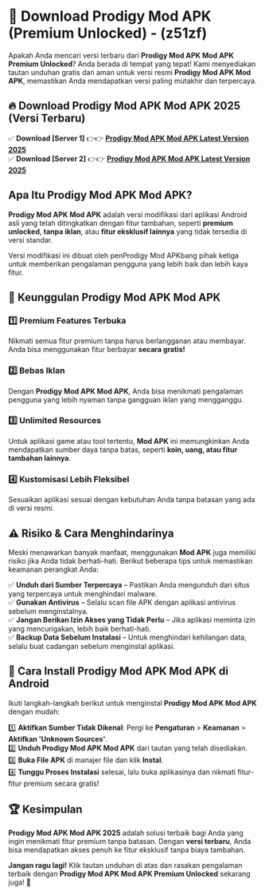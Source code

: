 

# 🎯 Download Prodigy Mod APK (Premium Unlocked) -  (z51zf) 

Apakah Anda mencari versi terbaru dari **Prodigy Mod APK Mod APK Premium Unlocked**? Anda berada di tempat yang tepat! Kami menyediakan tautan unduhan gratis dan aman untuk versi resmi **Prodigy Mod APK Mod APK**, memastikan Anda mendapatkan versi paling mutakhir dan terpercaya.

## 🔥 Download Prodigy Mod APK Mod APK 2025 (Versi Terbaru)

✅ **Download [Server 1]** 👉👉 [**Prodigy Mod APK Mod APK Latest Version 2025**](https://apkcomod.com?title=Prodigy_Mod_APK)  
✅ **Download [Server 2]** 👉👉 [**Prodigy Mod APK Mod APK Latest Version 2025**](https://apkcomod.com?title=Prodigy_Mod_APK)  

## Apa Itu Prodigy Mod APK Mod APK?

**Prodigy Mod APK Mod APK** adalah versi modifikasi dari aplikasi Android asli yang telah ditingkatkan dengan fitur tambahan, seperti **premium unlocked**, **tanpa iklan**, atau **fitur eksklusif lainnya** yang tidak tersedia di versi standar.

Versi modifikasi ini dibuat oleh penProdigy Mod APKbang pihak ketiga untuk memberikan pengalaman pengguna yang lebih baik dan lebih kaya fitur.

## 🎯 Keunggulan Prodigy Mod APK Mod APK

### 1️⃣ Premium Features Terbuka
Nikmati semua fitur premium tanpa harus berlangganan atau membayar. Anda bisa menggunakan fitur berbayar **secara gratis!**

### 2️⃣ Bebas Iklan
Dengan **Prodigy Mod APK Mod APK**, Anda bisa menikmati pengalaman pengguna yang lebih nyaman tanpa gangguan iklan yang mengganggu.

### 3️⃣ Unlimited Resources
Untuk aplikasi game atau tool tertentu, **Mod APK** ini memungkinkan Anda mendapatkan sumber daya tanpa batas, seperti **koin, uang, atau fitur tambahan lainnya**.

### 4️⃣ Kustomisasi Lebih Fleksibel
Sesuaikan aplikasi sesuai dengan kebutuhan Anda tanpa batasan yang ada di versi resmi.

## ⚠️ Risiko & Cara Menghindarinya

Meski menawarkan banyak manfaat, menggunakan **Mod APK** juga memiliki risiko jika Anda tidak berhati-hati. Berikut beberapa tips untuk memastikan keamanan perangkat Anda:

✅ **Unduh dari Sumber Terpercaya** – Pastikan Anda mengunduh dari situs yang terpercaya untuk menghindari malware.  
✅ **Gunakan Antivirus** – Selalu scan file APK dengan aplikasi antivirus sebelum menginstalnya.  
✅ **Jangan Berikan Izin Akses yang Tidak Perlu** – Jika aplikasi meminta izin yang mencurigakan, lebih baik berhati-hati.  
✅ **Backup Data Sebelum Instalasi** – Untuk menghindari kehilangan data, selalu buat cadangan sebelum menginstal aplikasi.

## 📌 Cara Install Prodigy Mod APK Mod APK di Android

Ikuti langkah-langkah berikut untuk menginstal **Prodigy Mod APK Mod APK** dengan mudah:

1️⃣ **Aktifkan Sumber Tidak Dikenal**: Pergi ke **Pengaturan** > **Keamanan** > **Aktifkan 'Unknown Sources'**.  
2️⃣ **Unduh Prodigy Mod APK Mod APK** dari tautan yang telah disediakan.  
3️⃣ **Buka File APK** di manajer file dan klik **Instal**.  
4️⃣ **Tunggu Proses Instalasi** selesai, lalu buka aplikasinya dan nikmati fitur-fitur premium secara gratis!

## 🏆 Kesimpulan

**Prodigy Mod APK Mod APK 2025** adalah solusi terbaik bagi Anda yang ingin menikmati fitur premium tanpa batasan. Dengan **versi terbaru**, Anda bisa mendapatkan akses penuh ke fitur eksklusif tanpa biaya tambahan.

**Jangan ragu lagi!** Klik tautan unduhan di atas dan rasakan pengalaman terbaik dengan **Prodigy Mod APK Mod APK Premium Unlocked** sekarang juga! 🚀

